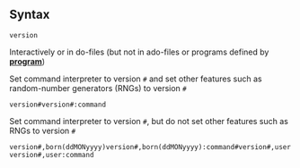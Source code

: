 ## Syntax

`version`

Interactively or in do-files (but not in ado-files or programs defined
by
[<strong>program</strong>](http://www.stata.com/help.cgi?program))

Set command interpreter to version `#` and set other features such as
random-number generators (RNGs) to version `#`

`version#version#:command`

Set command interpreter to version `#`, but do not set other features
such as RNGs to version `#`

`version#,born(ddMONyyyy)version#,born(ddMONyyyy):command#version#,userversion#,user:command`
